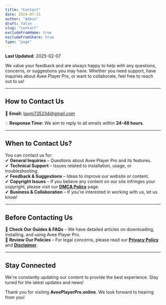 ```yaml
---
title: "Contact"
date: 2024-07-15
author: "Admin"
draft: false
slug: "contact"
excludeFromHome: true
excludeFromShare: true
type: "page"
---
```


**Last Updated:** 2025-02-07  

We value your feedback and are always happy to help with any questions, concerns, or suggestions you may have. Whether you need support, have inquiries about Avee Player Pro, or want to collaborate, feel free to reach out to us!  

---

## **How to Contact Us**  

📧 **Email:** [laxmi735234@gmail.com](mailto:laxmi735234@gmail.com)  

💡 **Response Time:** We aim to reply to all emails within **24-48 hours**.  

---

## **When to Contact Us?**  

You can contact us for:  
✔ **General Inquiries** – Questions about Avee Player Pro and its features.  
✔ **Technical Support** – Issues related to installation, usage, or troubleshooting.  
✔ **Feedback & Suggestions** – Ideas to improve our website or content.  
✔ **Copyright Issues** – If you believe any content on our site infringes your copyright, please visit our **[DMCA Policy](https://www.aveeplayerpro.online/dmca-policy)** page.  
✔ **Business & Collaboration** – If you're interested in working with us, let us know!  

---

## **Before Contacting Us**  

🔹 **Check Our Guides & FAQs** – We have detailed articles on downloading, installing, and using Avee Player Pro.  
🔹 **Review Our Policies** – For legal concerns, please read our **[Privacy Policy](https://www.aveeplayerpro.online/privacy-policy)** and **[Disclaimer](https://www.aveeplayerpro.online/disclaimer)**.  

---

## **Stay Connected**  

We're constantly updating our content to provide the best experience. Stay tuned for the latest updates and news!  

Thank you for visiting **AveePlayerPro.online**. We look forward to hearing from you!  
